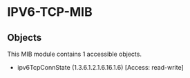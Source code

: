 # IPV6-TCP-MIB

## Objects

This MIB module contains 1 accessible objects.

- ipv6TcpConnState (1.3.6.1.2.1.6.16.1.6) [Access: read-write]
